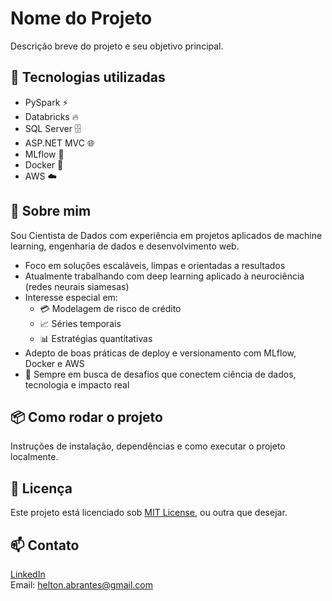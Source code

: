 # Nome do Projeto

Descrição breve do projeto e seu objetivo principal.

## 🔧 Tecnologias utilizadas

- PySpark ⚡
- Databricks 🔥
- SQL Server 🗄️
- ASP.NET MVC 🌐
- MLflow 🧪
- Docker 🐳
- AWS ☁️

## 🧠 Sobre mim

Sou Cientista de Dados com experiência em projetos aplicados de machine learning, engenharia de dados e desenvolvimento web.

- Foco em soluções escaláveis, limpas e orientadas a resultados  
- Atualmente trabalhando com deep learning aplicado à neurociência (redes neurais siamesas)  
- Interesse especial em:  
  - 💳 Modelagem de risco de crédito  
  - 📈 Séries temporais  
  - 📊 Estratégias quantitativas  
- Adepto de boas práticas de deploy e versionamento com MLflow, Docker e AWS  
- 🚀 Sempre em busca de desafios que conectem ciência de dados, tecnologia e impacto real

## 📦 Como rodar o projeto

Instruções de instalação, dependências e como executar o projeto localmente.

## 📄 Licença

Este projeto está licenciado sob [MIT License](LICENSE), ou outra que desejar.

## 📫 Contato

[LinkedIn](https://www.linkedin.com/in/seu-usuario)  
Email: helton.abrantes@gmail.com
